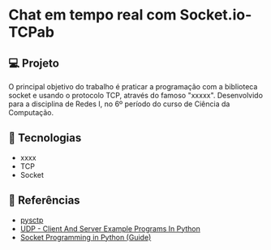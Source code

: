 # Chat em tempo real com Socket.io-TCPab

## 💻 Projeto
O principal objetivo do trabalho é praticar a programação com a biblioteca socket e usando o protocolo TCP, através do famoso "xxxxx". Desenvolvido para a disciplina de Redes I, no 6º período do curso de Ciência da Computação.

## 🚀 Tecnologias

- xxxx
- TCP
- Socket

## 📖 Referências

- [pysctp](https://github.com/P1sec/pysctp)
- [UDP - Client And Server Example Programs In Python](https://pythontic.com/modules/socket/udp-client-server-example)
- [Socket Programming in Python (Guide)](https://realpython.com/python-sockets/)
